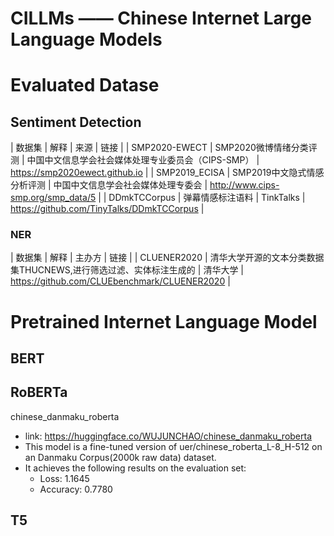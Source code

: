 # CILLMs —— Chinese Internet Large Language Models

# Evaluated Datase

## Sentiment Detection

| 数据集 | 解释 | 来源 | 链接 |
| SMP2020-EWECT | SMP2020微博情绪分类评测 | 中国中文信息学会社会媒体处理专业委员会（CIPS-SMP） | https://smp2020ewect.github.io |
| SMP2019_ECISA	| SMP2019中文隐式情感分析评测 | 中国中文信息学会社会媒体处理专委会 | http://www.cips-smp.org/smp_data/5 |
| DDmkTCCorpus	| 弹幕情感标注语料 | TinkTalks | https://github.com/TinyTalks/DDmkTCCorpus |

### NER

| 数据集 | 解释 | 主办方 | 链接 |
| CLUENER2020 | 清华大学开源的文本分类数据集THUCNEWS,进行筛选过滤、实体标注生成的 | 清华大学 | https://github.com/CLUEbenchmark/CLUENER2020 |


# Pretrained Internet Language Model

## BERT

## RoBERTa

chinese_danmaku_roberta
- link: https://huggingface.co/WUJUNCHAO/chinese_danmaku_roberta
- This model is a fine-tuned version of uer/chinese_roberta_L-8_H-512 on an Danmaku Corpus(2000k raw data) dataset. 
- It achieves the following results on the evaluation set:
  - Loss: 1.1645
  - Accuracy: 0.7780

## T5
